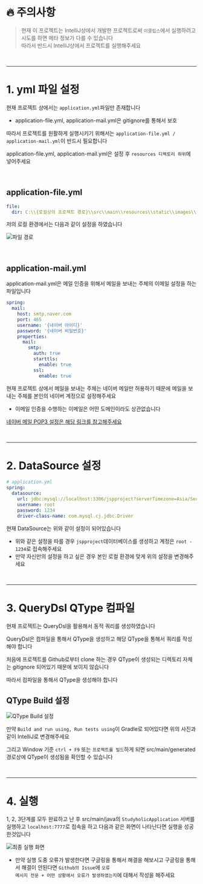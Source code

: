 # 🔥 주의사항
> 현재 이 프로젝트는 IntelliJ상에서 개발한 프로젝트로써 <code>이클립스</code>에서 실행하려고 시도를 하면 메타 정보가 다를 수 있습니다<br>
> 따라서 반드시 IntelliJ상에서 프로젝트를 실행해주세요

<br>
<hr>

# 1. yml 파일 설정
<p>현재 프로젝트 상에서는 <code>application.yml</code>파일만 존재합니다</p>

- application-file.yml, application-mail.yml은 gitignore를 통해서 보호

<p>따라서 프로젝트를 원활하게 실행시키기 위해서는 <code>application-file.yml / application-mail.yml</code>이 반드시 필요합니다</p>

<p>application-file.yml, application-mail.yml은 설정 후 <code>resources 디렉토리 하위</code>에 넣어주세요</p>

<br>

## application-file.yml
```yaml
file:
  dir: C:\\{로컬상의 프로젝트 경로}\\src\\main\\resources\\static\\images\\user\\
```

<p>저의 로컬 환경에서는 다음과 같이 설정을 하였습니다</p>

![파일 경로](https://user-images.githubusercontent.com/51479381/204531029-b868ca25-c025-4d8b-b57e-c82a0cd6f1c7.png)


<br>


## application-mail.yml
<p>application-mail.yml은 메일 인증을 위해서 메일을 보내는 주체의 이메일 설정을 하는 파일입니다</p>

```yaml
spring:
  mail:
    host: smtp.naver.com
    port: 465
    username: '{네이버 아이디}'
    password: '{네이버 비밀번호}'
    properties:
      mail:
        smtp:
          auth: true
          starttls:
            enable: true
          ssl:
            enable: true
```

<p>현재 프로젝트 상에서 메일을 보내는 주체는 네이버 메일만 허용하기 때문에 메일을 보내는 주체를 본인의 네이버 계정으로 설정해주세요</p>

- 이메일 인증을 수행하는 이메일은 어떤 도메인이라도 상관없습니다

[네이버 메일 POP3 설정은 해당 링크를 참고해주세요](https://help.naver.com/service/5632/contents/18536?osType=PC&lang=ko)

<br>
<hr>

# 2. DataSource 설정

```yaml
# application.yml
spring:
  datasource:
    url: jdbc:mysql://localhost:3306/jspproject?serverTimezone=Asia/Seoul
    username: root
    password: 1234
    driver-class-name: com.mysql.cj.jdbc.Driver
```

<p>현재 DataSource는 위와 같이 설정이 되어있습니다</p>

- 위와 같은 설정을 따를 경우 <code>jspproject</code>데이터베이스를 생성하고 계정은 <code>root - 1234</code>로 접속해주세요
- 만약 자신만의 설정을 하고 싶은 경우 본인 로컬 환경에 맞게 위의 설정을 변경해주세요

<br>
<hr>

# 3. QueryDsl QType 컴파일
<p>현재 프로젝트는 QueryDsl을 활용해서 동적 쿼리를 생성하였습니다</p>
<p>QueryDsl은 컴파일을 통해서 QType을 생성하고 해당 QType을 통해서 쿼리를 작성해야 합니다</p>
<p>처음에 프로젝트를 Github로부터 clone 하는 경우 QType이 생성되는 디렉토리 자체는 gitignore 되어있기 때문에 보이지 않습니다</p>
<p>따라서 컴파일을 통해서 QType을 생성해야 합니다</p>

## QType Build 설정

![QType Build 설정](https://user-images.githubusercontent.com/51479381/204531057-db50015a-2015-435a-ac68-66068e980a7f.png)

<p>만약 <code>Build and run using, Run tests using</code>이 Gradle로 되어있다면 위의 사진과 같이 IntelliJ로 변경해주세요</p>

<p>그리고 Window 기준 <code>ctrl + F9</code> 또는 <code>프로젝트를 빌드</code>하게 되면 src/main/generated 경로상에 QType이 생성됨을 확인할 수 있습니다</p>

<br>
<hr>

# 4. 실행
<p>1, 2, 3단계를 모두 완료하고 난 후 src/main/java의 <code>StudyholicApplication</code> 서버를 실행하고 <code>localhost:7777</code>로 접속을 하고 다음과 같은 화면이 나타난다면 실행을 성공한것입니다</p>

![최종 실행 화면](https://user-images.githubusercontent.com/51479381/204531076-5d5800f3-3cf2-405e-b545-7136879bff36.png)

- 만약 실행 도중 오류가 발생한다면 구글링을 통해서 해결을 해보시고 구글링을 통해서 해결이 안된다면 <code>Github의 Issue</code>에 <code>오류 메시지 전문 + 어떤 상황에서 오류가 발생하였는지</code>에 대해서 작성을 해주세요

<br>
<br>
